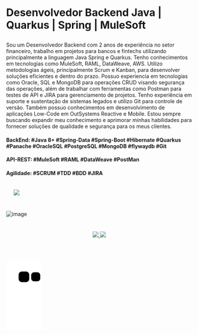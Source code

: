 # <p align="left"> Desenvolvedor Backend Java | Quarkus | Spring | MuleSoft

<p align="left">Sou um Desenvolvedor Backend com 2 anos de experiência no setor financeiro, trabalho em projetos para bancos e fintechs utilizando principalmente a linguagem Java Spring e Quarkus. 
Tenho conhecimentos em tecnologias como MuleSoft, RAML, DataWeave, AWS.
Utilizo metodologias ágeis, principalmente Scrum e Kanban, para desenvolver soluções eficientes e dentro do prazo. 
Possuo experiencia em tecnologias como Oracle, SQL e MongoDB para operações CRUD visando segurança das operações, além de trabalhar com ferramentas como Postman para testes de API e JIRA para gerenciamento de projetos. 
Tenho experiência em suporte e sustentação de sistemas legados e utilizo Git para controle de versão.
Também possuo conhecimentos em desenvolvimento de aplicações Low-Code em OutSystems Reactive e Mobile. 
Estou sempre buscando expandir meu conhecimento e aprimorar minhas habilidades para fornecer soluções de qualidade e segurança para os meus clientes.</p> 

#### <p align="left"> BackEnd: #Java 8+ #Spring-Data #Spring-Boot #Hibernate #Quarkus #Panache #OracleSQL #PostgreSQL #MongoDB #flywaydb #Git</p> 
#### <p align="left"> API-REST: #MuleSoft #RAML #DataWeave #PostMan</p> 
#### <p align="left"> Agilidade: #SCRUM #TDD #BDD #JIRA</p> 
<br>
<div  style="display: inline_block" align='left'>
<span>&nbsp;&nbsp;&nbsp;&nbsp;</span> <a href="https://www.linkedin.com/in/jefersonribeirogomes" target="_blank"><img src="https://img.shields.io/badge/-LinkedIn-%230077B5?style=for-the-badge&logo=linkedin&logoColor=white"  width="135" target="_blank"></a> 
</div> 

#
![image](https://user-images.githubusercontent.com/10172471/195746471-fbf40e4c-327f-474c-8c7a-df12d9686ce7.png) 
#

<div style="display: inline_block" align='center'>
  <a href="https://beacons.ai/jefersonrgomes">
  <img height="150" src="https://github-readme-stats.vercel.app/api?username=jefersonrgomes&show_icons=true&theme=dracula&include_all_commits=true&count_private=true"/> <img height="150" src="https://github-readme-stats.vercel.app/api/top-langs/?username=jefersonrgomes&layout=compact&langs_count=16&theme=dracula"/>
</div>
<div style="display: inline_block" align='center'>
</div>  
<div align="center" style="display: flex"><br>  
</div>
  
#
  
![Snake animation](https://github.com/jefersonrgomes/jefersonrgomes/blob/output/github-contribution-grid-snake.svg)
